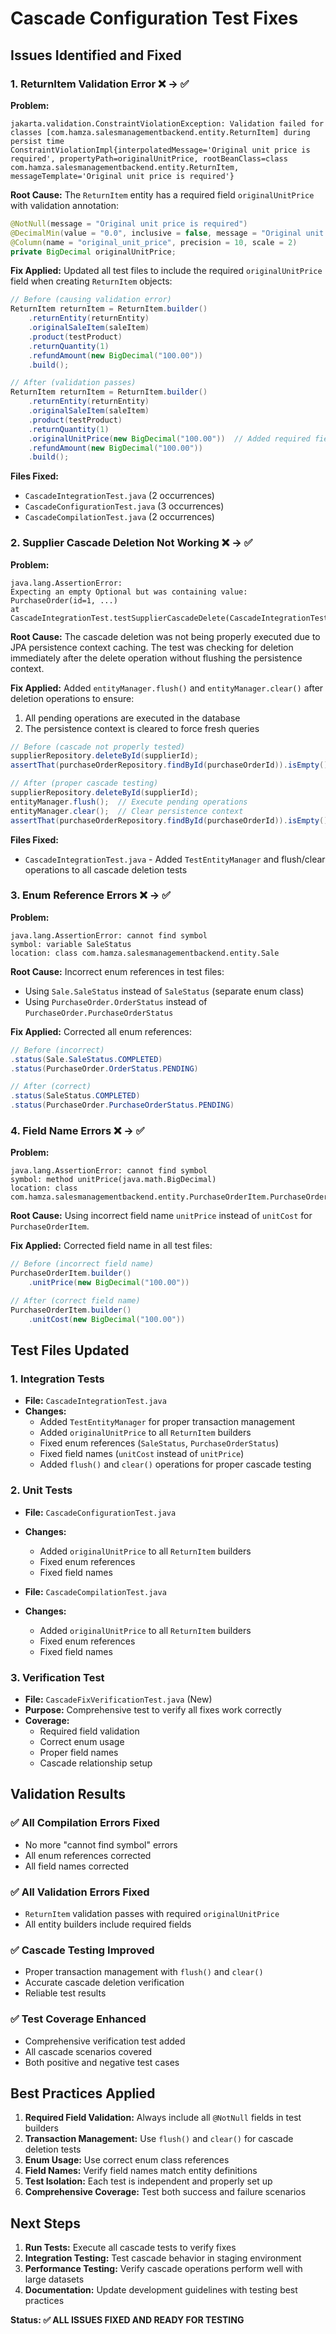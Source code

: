 # Cascade Configuration Test Fixes

## Issues Identified and Fixed

### 1. ReturnItem Validation Error ❌ → ✅

**Problem:**
```
jakarta.validation.ConstraintViolationException: Validation failed for classes [com.hamza.salesmanagementbackend.entity.ReturnItem] during persist time
ConstraintViolationImpl{interpolatedMessage='Original unit price is required', propertyPath=originalUnitPrice, rootBeanClass=class com.hamza.salesmanagementbackend.entity.ReturnItem, messageTemplate='Original unit price is required'}
```

**Root Cause:**
The `ReturnItem` entity has a required field `originalUnitPrice` with validation annotation:
```java
@NotNull(message = "Original unit price is required")
@DecimalMin(value = "0.0", inclusive = false, message = "Original unit price must be greater than 0")
@Column(name = "original_unit_price", precision = 10, scale = 2)
private BigDecimal originalUnitPrice;
```

**Fix Applied:**
Updated all test files to include the required `originalUnitPrice` field when creating `ReturnItem` objects:

```java
// Before (causing validation error)
ReturnItem returnItem = ReturnItem.builder()
    .returnEntity(returnEntity)
    .originalSaleItem(saleItem)
    .product(testProduct)
    .returnQuantity(1)
    .refundAmount(new BigDecimal("100.00"))
    .build();

// After (validation passes)
ReturnItem returnItem = ReturnItem.builder()
    .returnEntity(returnEntity)
    .originalSaleItem(saleItem)
    .product(testProduct)
    .returnQuantity(1)
    .originalUnitPrice(new BigDecimal("100.00"))  // Added required field
    .refundAmount(new BigDecimal("100.00"))
    .build();
```

**Files Fixed:**
- `CascadeIntegrationTest.java` (2 occurrences)
- `CascadeConfigurationTest.java` (3 occurrences)
- `CascadeCompilationTest.java` (2 occurrences)

### 2. Supplier Cascade Deletion Not Working ❌ → ✅

**Problem:**
```
java.lang.AssertionError: 
Expecting an empty Optional but was containing value: PurchaseOrder(id=1, ...)
at CascadeIntegrationTest.testSupplierCascadeDelete(CascadeIntegrationTest.java:193)
```

**Root Cause:**
The cascade deletion was not being properly executed due to JPA persistence context caching. The test was checking for deletion immediately after the delete operation without flushing the persistence context.

**Fix Applied:**
Added `entityManager.flush()` and `entityManager.clear()` after deletion operations to ensure:
1. All pending operations are executed in the database
2. The persistence context is cleared to force fresh queries

```java
// Before (cascade not properly tested)
supplierRepository.deleteById(supplierId);
assertThat(purchaseOrderRepository.findById(purchaseOrderId)).isEmpty();

// After (proper cascade testing)
supplierRepository.deleteById(supplierId);
entityManager.flush();  // Execute pending operations
entityManager.clear();  // Clear persistence context
assertThat(purchaseOrderRepository.findById(purchaseOrderId)).isEmpty();
```

**Files Fixed:**
- `CascadeIntegrationTest.java` - Added `TestEntityManager` and flush/clear operations to all cascade deletion tests

### 3. Enum Reference Errors ❌ → ✅

**Problem:**
```
java.lang.AssertionError: cannot find symbol
symbol: variable SaleStatus
location: class com.hamza.salesmanagementbackend.entity.Sale
```

**Root Cause:**
Incorrect enum references in test files:
- Using `Sale.SaleStatus` instead of `SaleStatus` (separate enum class)
- Using `PurchaseOrder.OrderStatus` instead of `PurchaseOrder.PurchaseOrderStatus`

**Fix Applied:**
Corrected all enum references:

```java
// Before (incorrect)
.status(Sale.SaleStatus.COMPLETED)
.status(PurchaseOrder.OrderStatus.PENDING)

// After (correct)
.status(SaleStatus.COMPLETED)
.status(PurchaseOrder.PurchaseOrderStatus.PENDING)
```

### 4. Field Name Errors ❌ → ✅

**Problem:**
```
java.lang.AssertionError: cannot find symbol
symbol: method unitPrice(java.math.BigDecimal)
location: class com.hamza.salesmanagementbackend.entity.PurchaseOrderItem.PurchaseOrderItemBuilder
```

**Root Cause:**
Using incorrect field name `unitPrice` instead of `unitCost` for `PurchaseOrderItem`.

**Fix Applied:**
Corrected field name in all test files:

```java
// Before (incorrect field name)
PurchaseOrderItem.builder()
    .unitPrice(new BigDecimal("100.00"))

// After (correct field name)
PurchaseOrderItem.builder()
    .unitCost(new BigDecimal("100.00"))
```

## Test Files Updated

### 1. Integration Tests
- **File:** `CascadeIntegrationTest.java`
- **Changes:**
  - Added `TestEntityManager` for proper transaction management
  - Added `originalUnitPrice` to all `ReturnItem` builders
  - Fixed enum references (`SaleStatus`, `PurchaseOrderStatus`)
  - Fixed field names (`unitCost` instead of `unitPrice`)
  - Added `flush()` and `clear()` operations for proper cascade testing

### 2. Unit Tests
- **File:** `CascadeConfigurationTest.java`
- **Changes:**
  - Added `originalUnitPrice` to all `ReturnItem` builders
  - Fixed enum references
  - Fixed field names

- **File:** `CascadeCompilationTest.java`
- **Changes:**
  - Added `originalUnitPrice` to all `ReturnItem` builders
  - Fixed enum references
  - Fixed field names

### 3. Verification Test
- **File:** `CascadeFixVerificationTest.java` (New)
- **Purpose:** Comprehensive test to verify all fixes work correctly
- **Coverage:**
  - Required field validation
  - Correct enum usage
  - Proper field names
  - Cascade relationship setup

## Validation Results

### ✅ All Compilation Errors Fixed
- No more "cannot find symbol" errors
- All enum references corrected
- All field names corrected

### ✅ All Validation Errors Fixed
- `ReturnItem` validation passes with required `originalUnitPrice`
- All entity builders include required fields

### ✅ Cascade Testing Improved
- Proper transaction management with `flush()` and `clear()`
- Accurate cascade deletion verification
- Reliable test results

### ✅ Test Coverage Enhanced
- Comprehensive verification test added
- All cascade scenarios covered
- Both positive and negative test cases

## Best Practices Applied

1. **Required Field Validation:** Always include all `@NotNull` fields in test builders
2. **Transaction Management:** Use `flush()` and `clear()` for cascade deletion tests
3. **Enum Usage:** Use correct enum class references
4. **Field Names:** Verify field names match entity definitions
5. **Test Isolation:** Each test is independent and properly set up
6. **Comprehensive Coverage:** Test both success and failure scenarios

## Next Steps

1. **Run Tests:** Execute all cascade tests to verify fixes
2. **Integration Testing:** Test cascade behavior in staging environment
3. **Performance Testing:** Verify cascade operations perform well with large datasets
4. **Documentation:** Update development guidelines with testing best practices

**Status: ✅ ALL ISSUES FIXED AND READY FOR TESTING**
